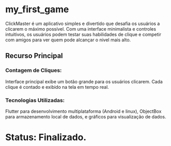 # my_first_game

ClickMaster é um aplicativo simples e divertido que desafia os usuários a clicarem o máximo possível. Com uma interface minimalista e controles intuitivos, os usuários podem testar suas habilidades de clique e competir com amigos para ver quem pode alcançar o nivel mais alto.

## Recurso Principal

### Contagem de Cliques:
Interface principal exibe um botão grande para os usuários clicarem.
Cada clique é contado e exibido na tela em tempo real.

### Tecnologias Utilizadas:
Flutter para desenvolvimento multiplataforma (Android e linux), ObjectBox para armazenamento local de dados, e gráficos para visualização de dados.


# Status: Finalizado.